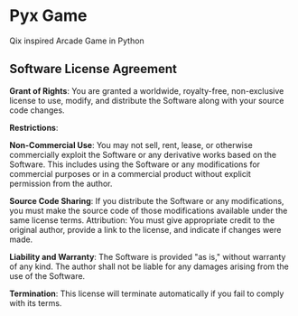 # Pyx Game
Qix inspired Arcade Game in Python


## Software License Agreement

**Grant of Rights**: You are granted a worldwide, royalty-free, non-exclusive license to use, modify, and distribute the Software along with your source code changes.

**Restrictions**:

**Non-Commercial Use**: You may not sell, rent, lease, or otherwise commercially exploit the Software or any derivative works based on the Software. This includes using the Software or any modifications for commercial purposes or in a commercial product without explicit permission from the author.

**Source Code Sharing**: If you distribute the Software or any modifications, you must make the source code of those modifications available under the same license terms.
Attribution: You must give appropriate credit to the original author, provide a link to the license, and indicate if changes were made.

**Liability and Warranty**: The Software is provided "as is," without warranty of any kind. The author shall not be liable for any damages arising from the use of the Software.

**Termination**: This license will terminate automatically if you fail to comply with its terms.
